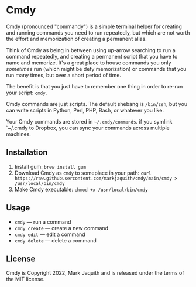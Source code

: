 # Cmdy

Cmdy (pronounced "commandy") is a simple terminal helper for creating and running commands you need to run repeatedly, but which are not worth the effort and memorization of creating a permanent alias.

Think of Cmdy as being in between using up-arrow searching to run a command repeatedly, and creating a permanent script that you have to name and memorize. It's a great place to house commands you only *sometimes* run (which might be defy memorization) or commands that you run many times, but over a short period of time.

The benefit is that you just have to remember one thing in order to re-run your script: `cmdy`.

Cmdy commands are just scripts. The default shebang is `/bin/zsh`, but you can write scripts in Python, Perl, PHP, Bash, or whatever you like.

Your Cmdy commands are stored in `~/.cmdy/commands`. if you symlink `~/.cmdy to Dropbox, you can sync your commands across multiple machines.

## Installation

1. Install gum: `brew install gum`
2. Download Cmdy as `cmdy` to someplace in your path: `curl https://raw.githubusercontent.com/markjaquith/cmdy/main/cmdy > /usr/local/bin/cmdy`
3. Make Cmdy executable: `chmod +x /usr/local/bin/cmdy`

## Usage

- `cmdy` — run a command
- `cmdy create` — create a new command
- `cmdy edit` — edit a command
- `cmdy delete` — delete a command

## License

Cmdy is Copyright 2022, Mark Jaquith and is released under the terms of the MIT license.
